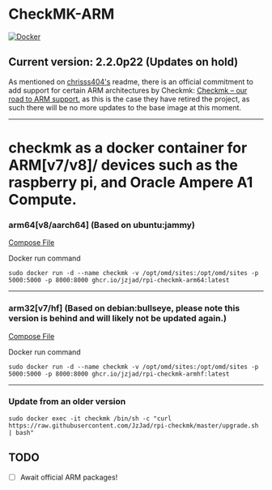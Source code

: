 # CheckMK-ARM
[![Docker](https://github.com/JzJad/rpi-checkmk/actions/workflows/docker-publish.yml/badge.svg)](https://github.com/JzJad/rpi-checkmk/actions/workflows/docker-publish.yml)

## Current version: 2.2.0p22 (Updates on hold)

As mentioned on [chrisss404's](https://github.com/chrisss404/check-mk-arm) readme, there is an official commitment to add support for certain ARM architectures by Checkmk: [Checkmk – our road to ARM support.](https://checkmk.com/blog/checkmk-our-road-arm-support) as this is the case they have retired the project, as such there will be no more updates to the base image at this moment.

---

# checkmk as a docker container for ARM[v7/v8]/ devices such as the raspberry pi, and Oracle Ampere A1 Compute.



### arm64[v8/aarch64] (Based on ubuntu:jammy)

[Compose File](https://github.com/JzJad/rpi-checkmk/blob/master/docker-compose-ARMv8.yml)

Docker run command

`sudo docker run -d --name checkmk -v /opt/omd/sites:/opt/omd/sites -p 5000:5000 -p 8000:8000 ghcr.io/jzjad/rpi-checkmk-arm64:latest`

---

### arm32[v7/hf] (Based on debian:bullseye, please note this version is behind and will likely not be updated again.)

[Compose File](https://github.com/JzJad/rpi-checkmk/blob/master/docker-compose-ARMv7.yml)

Docker run command

`sudo docker run -d --name checkmk -v /opt/omd/sites:/opt/omd/sites -p 5000:5000 -p 8000:8000 ghcr.io/jzjad/rpi-checkmk-armhf:latest`

---

### Update from an older version

`sudo docker exec -it checkmk /bin/sh -c "curl https://raw.githubusercontent.com/JzJad/rpi-checkmk/master/upgrade.sh | bash"`



## TODO
- [ ] Await official ARM packages!
